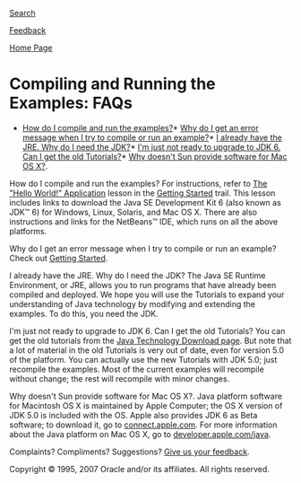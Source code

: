 [Search](../search.html)
  
[Feedback](http://developer.sun.com/contact/tutorial_feedback.jsp)

[Home Page](../index.html)

# Compiling and Running the Examples: FAQs

* [How do I compile and run the examples?](#q1)* [Why do I get an error message when I try to
    compile or run an example?](#q1a)* [I already have the JRE. Why do I need the JDK?](#q2)* [I'm just not ready to upgrade to JDK 6. Can I
        get the old Tutorials?](#q5)* [Why doesn't Sun provide software for Mac OS X?](#q7).

How do I compile and run the examples?
For instructions, refer to
[The "Hello World!" Application](../getStarted/cupojava/index.html)
lesson in the
[Getting Started](../getStarted/index.html)
trail. This lesson includes links to download the Java SE Development
Kit 6 (also known as JDK™ 6) for Windows, Linux, Solaris, and
Mac OS X. There are also instructions and links for the NetBeans™
IDE, which runs on all the above platforms.

Why do I get an error message when I try to
compile or run an example?
Check out
[Getting Started](../getStarted/problems/index.html).

I already have the JRE. Why do I need the JDK?
The Java SE Runtime Environment, or JRE, allows you to run programs
that have already been compiled and deployed. We hope you will use the
Tutorials to expand your understanding of Java technology by modifying
and extending the examples. To do this, you need the JDK.

I'm just not ready to upgrade to JDK 6. Can I
get the old Tutorials?
You can get the old tutorials from the
[Java Technology
Download page](http://java.sun.com/products/archive/). But note that a
lot of material in the old Tutorials is very out of date, even for
version 5.0 of the platform. You can
actually use the new Tutorials with JDK 5.0; just recompile the
examples. Most of the current examples will recompile without change;
the rest will recompile with minor changes.

Why doesn't Sun provide software for Mac OS X?.
Java platform software for Macintosh OS X is maintained by Apple
Computer; the OS X version of JDK 5.0 is included with the OS.
Apple also provides JDK 6 as Beta software; to download it, go to [connect.apple.com](http://connect.apple.com/). For more
information about the Java platform on Mac OS X, go to [developer.apple.com/java](http://developer.apple.com/java).

Complaints? Compliments? Suggestions? [Give
us your feedback](http://developer.sun.com/contact/tutorial_feedback.jsp).
  
  
Copyright © 1995, 2007 Oracle and/or its affiliates. All rights reserved.